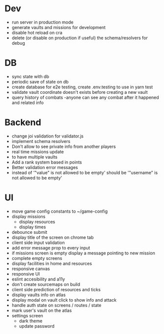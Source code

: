 # Dev

- run server in production mode
- generate vaults and missions for development
- disable hot reload on cra
- delete (or disable on production if useful) the schema/resolvers for debug

# DB

- sync state with db
- periodic save of state on db
- create database for e2e testing, create .env.testing to use in yarn test
- validate vault coordinate doesn't exists before creating a new vault
- query history of combats
  -anyone can see any combat after it happened and related info

# Backend

- change joi validation for validator.js
- implement schema resolvers
- Don't allow to see private info from another players
- real time missions update
- to have multiple vaults
- Add a rank system based in points
- Better validation error messages
- instead of '"value" is not allowed to be empty' should be '"username" is not allowed to be empty'

# UI

- move game config constants to ~/game-config
- display missions
  - display resources
  - display times
- debounce submit
- display title of the screen on chrome tab
- client side input validation
- add error message prop to every input
- if missions screen is empty display a message pointing to new mission
- complete empty screens
- display facilities in home and resources
- responsive canvas
- responsive UI
- eslint accesibility and a11y
- don't create sourcemaps on build
- client side prediction of resources and ticks
- display vaults info on atlas
- display modal on vault click to show info and attack
- handle auth state on screens / routes / state
- mark user's vault on the atlas
- settings screen
  - dark theme
  - update password
